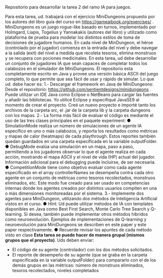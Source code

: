 Repositorio para desarrollar la tarea 2 del ramo IA para juegos.


Para esta tarea, ud. trabajará con el ejercicio MiniDungeons propuesto por los autores del
libro guía del curso en https://gameaibook.org/exercises/ . MiniDungeons es un juego
rogue-like basado en turnos, implementado por Holmgard, Liapis, Togelius y Yannakakis
(autores del libro) y utilizado como plataforma de prueba para modelar los distintos estilos
de toma de decisiones de jugadore humanos. En cada nivel de MinDungeon, el héroe
(controlado por el jugador) comienza en la entrada del nivel y debe navegar a la salida (exit)
del nivel a medida que recoleta tesoros, elimina monstruos y se recupera con pociones
medicinales. En esta tarea, ud debe desarrollar un conjunto de jugadores IA que sean
capaces de completar todos los calabozos en el simulador de MiniDungeons. El repositorio
esta completamente escrito en Java y provee una versión básica ASCII del juego completo,
lo que permite que sea fácil de usar y rápido de simular.
Lo que ud. debe hacer es:
1.- Descargar el framework en Java de MiniDungeons: Desde el repositorio:
https://github.com/sentientdesigns/minidungeons . Puede utilizar un IDE Java como Eclipse
o NetBeans para cargar las fuentes y añadir las bibliotecas. Yo utilicé Eclipse y especifiqué
JavaSE9 al momento de crear el proyecto. Creé un nuevo proyecto e importé tanto los
archivos de la carpeta src, el .jar de la carpeta lib y la carpeta dungeons con los mapas.
2.- La forma más fácil de evaluar el código es mediante el uso de las tres clases principales
en el paquete experiment:
● SimulationMode realiza un número de simulaciones de un agente IA
específico en uno o más calabozos, y reporta los resultados como métricas y
mapas de calor (heatmaps) de cada playthrough. Estos reportes también
quedan guardados en una carpeta especificada en la variable outputFolder.
● DebugMode evalúa una simulación en un mapa, paso a paso, permitiendo a
los jugadores observar lo que el agente realiza en cada acción, mostrando el
mapa ASCII y el nivel de vida (HP) actual del jugador. Información adicional
para el debugging puede incluirse, de ser necesaria.
● CompetitionMode tiene como objetivo evaluar como cada agente
especificado en el array controllerNames se desempeña contra cada otro
agente en un conjunto de métricas como tesoros recolectados, monstruos
eliminados, etc. Este modo fue creado para ser usado en competencias
internas donde los agentes creados por distintos usuarios compiten en una o
más dimensiones monitoreadas por el sistema.
3.- Implemente dos agentes para MiniDungeon, utilizando dos métodos de Inteligencia
Artificial vistos en el curso.
● Hint: Ud puede utilizar métodos de IA con templates disponibles en Java
como Best First Search, Monte Carlo Tree Search y Q-learning. Si desea,
también puede implementar otros métodos híbridos como neuroevolución.
Ejemplos de implementaciones de Q-learning y neuroevolución para
MiniDungeons se describen en este paper y este paper respectivamente.
● Recuerde revisar los apuntes de cada método visto en clase
**Esta tarea se puede hacer de manera grupal (mismos grupos que el proyecto)**. Uds
deben enviar:
- El código de su agente (controlador) con los dos métodos solicitados.
- El reporte de desempeño de su agente (que se graba en la carpeta especificada en
la variable outputFolder) para compararlo con el de los demás grupos en las
métricas: número de monstruos eliminados, tesoros recolectados, niveles
completados
